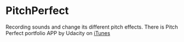 # PitchPerfect
Recording sounds and change its different pitch effects. There is Pitch Perfect portfolio APP by Udacity on [iTunes](https://itunes.apple.com/us/app/pitch-perfect-portfolio-app/id987684705?mt=8)

